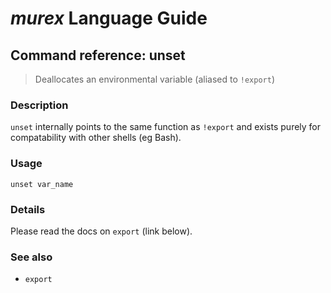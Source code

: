 # _murex_ Language Guide

## Command reference: unset

> Deallocates an environmental variable (aliased to `!export`)

### Description

`unset` internally points to the same function as `!export` and exists purely
for compatability with other shells (eg Bash).

### Usage

    unset var_name

### Details

Please read the docs on `export` (link below).

### See also

* `export`
